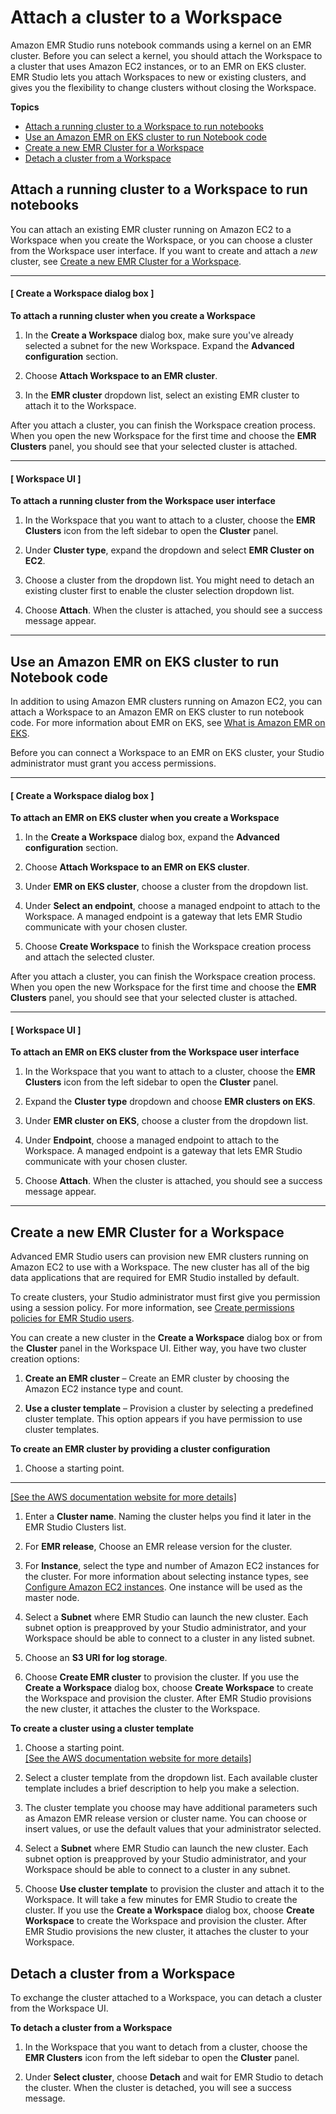 # Attach a cluster to a Workspace<a name="emr-studio-create-use-clusters"></a>

Amazon EMR Studio runs notebook commands using a kernel on an EMR cluster\. Before you can select a kernel, you should attach the Workspace to a cluster that uses Amazon EC2 instances, or to an EMR on EKS cluster\. EMR Studio lets you attach Workspaces to new or existing clusters, and gives you the flexibility to change clusters without closing the Workspace\.

**Topics**
+ [Attach a running cluster to a Workspace to run notebooks](#emr-studio-attach-cluster)
+ [Use an Amazon EMR on EKS cluster to run Notebook code](#emr-studio-use-eks-cluster)
+ [Create a new EMR Cluster for a Workspace](#emr-studio-create-cluster)
+ [Detach a cluster from a Workspace](#emr-studio-detach-cluster)

## Attach a running cluster to a Workspace to run notebooks<a name="emr-studio-attach-cluster"></a>

You can attach an existing EMR cluster running on Amazon EC2 to a Workspace when you create the Workspace, or you can choose a cluster from the Workspace user interface\. If you want to create and attach a *new* cluster, see [Create a new EMR Cluster for a Workspace](#emr-studio-create-cluster)\.

------
#### [ Create a Workspace dialog box ]

**To attach a running cluster when you create a Workspace**

1. In the **Create a Workspace** dialog box, make sure you've already selected a subnet for the new Workspace\. Expand the **Advanced configuration** section\.

1. Choose **Attach Workspace to an EMR cluster**\.

1. In the **EMR cluster** dropdown list, select an existing EMR cluster to attach it to the Workspace\.

After you attach a cluster, you can finish the Workspace creation process\. When you open the new Workspace for the first time and choose the **EMR Clusters** panel, you should see that your selected cluster is attached\.

------
#### [ Workspace UI ]

**To attach a running cluster from the Workspace user interface**

1. In the Workspace that you want to attach to a cluster, choose the **EMR Clusters** icon from the left sidebar to open the **Cluster** panel\.

1. Under **Cluster type**, expand the dropdown and select **EMR Cluster on EC2**\.

1. Choose a cluster from the dropdown list\. You might need to detach an existing cluster first to enable the cluster selection dropdown list\.

1. Choose **Attach**\. When the cluster is attached, you should see a success message appear\.

------

## Use an Amazon EMR on EKS cluster to run Notebook code<a name="emr-studio-use-eks-cluster"></a>

In addition to using Amazon EMR clusters running on Amazon EC2, you can attach a Workspace to an Amazon EMR on EKS cluster to run notebook code\. For more information about EMR on EKS, see [What is Amazon EMR on EKS](https://docs.aws.amazon.com/emr/latest/EMR-on-EKS-DevelopmentGuide/emr-eks.html)\.

Before you can connect a Workspace to an EMR on EKS cluster, your Studio administrator must grant you access permissions\.

------
#### [ Create a Workspace dialog box ]

**To attach an EMR on EKS cluster when you create a Workspace**

1. In the **Create a Workspace** dialog box, expand the **Advanced configuration** section\.

1. Choose **Attach Workspace to an EMR on EKS cluster**\.

1. Under **EMR on EKS cluster**, choose a cluster from the dropdown list\.

1. Under **Select an endpoint**, choose a managed endpoint to attach to the Workspace\. A managed endpoint is a gateway that lets EMR Studio communicate with your chosen cluster\.

1. Choose **Create Workspace** to finish the Workspace creation process and attach the selected cluster\.

After you attach a cluster, you can finish the Workspace creation process\. When you open the new Workspace for the first time and choose the **EMR Clusters** panel, you should see that your selected cluster is attached\.

------
#### [ Workspace UI ]

**To attach an EMR on EKS cluster from the Workspace user interface**

1. In the Workspace that you want to attach to a cluster, choose the **EMR Clusters** icon from the left sidebar to open the **Cluster** panel\.

1. Expand the **Cluster type** dropdown and choose **EMR clusters on EKS**\.

1. Under **EMR cluster on EKS**, choose a cluster from the dropdown list\.

1. Under **Endpoint**, choose a managed endpoint to attach to the Workspace\. A managed endpoint is a gateway that lets EMR Studio communicate with your chosen cluster\.

1. Choose **Attach**\. When the cluster is attached, you should see a success message appear\.

------

## Create a new EMR Cluster for a Workspace<a name="emr-studio-create-cluster"></a>

Advanced EMR Studio users can provision new EMR clusters running on Amazon EC2 to use with a Workspace\. The new cluster has all of the big data applications that are required for EMR Studio installed by default\. 

To create clusters, your Studio administrator must first give you permission using a session policy\. For more information, see [Create permissions policies for EMR Studio users](emr-studio-user-permissions.md#emr-studio-permissions-policies)\.

You can create a new cluster in the **Create a Workspace** dialog box or from the **Cluster** panel in the Workspace UI\. Either way, you have two cluster creation options:

1. **Create an EMR cluster** – Create an EMR cluster by choosing the Amazon EC2 instance type and count\.

1. **Use a cluster template** – Provision a cluster by selecting a predefined cluster template\. This option appears if you have permission to use cluster templates\.

**To create an EMR cluster by providing a cluster configuration**

1. Choose a starting point\.  
****    
[\[See the AWS documentation website for more details\]](http://docs.aws.amazon.com/emr/latest/ManagementGuide/emr-studio-create-use-clusters.html)

1. Enter a **Cluster name**\. Naming the cluster helps you find it later in the EMR Studio Clusters list\.

1. For **EMR release**, Choose an EMR release version for the cluster\.

1. For **Instance**, select the type and number of Amazon EC2 instances for the cluster\. For more information about selecting instance types, see [Configure Amazon EC2 instances](emr-plan-ec2-instances.md)\. One instance will be used as the master node\.

1. Select a **Subnet** where EMR Studio can launch the new cluster\. Each subnet option is preapproved by your Studio administrator, and your Workspace should be able to connect to a cluster in any listed subnet\.

1. Choose an **S3 URI for log storage**\.

1. Choose **Create EMR cluster** to provision the cluster\. If you use the **Create a Workspace** dialog box, choose **Create Workspace** to create the Workspace and provision the cluster\. After EMR Studio provisions the new cluster, it attaches the cluster to the Workspace\.

**To create a cluster using a cluster template**

1. Choose a starting point\.    
[\[See the AWS documentation website for more details\]](http://docs.aws.amazon.com/emr/latest/ManagementGuide/emr-studio-create-use-clusters.html)

1. Select a cluster template from the dropdown list\. Each available cluster template includes a brief description to help you make a selection\.

1. The cluster template you choose may have additional parameters such as Amazon EMR release version or cluster name\. You can choose or insert values, or use the default values that your administrator selected\.

1. Select a **Subnet** where EMR Studio can launch the new cluster\. Each subnet option is preapproved by your Studio administrator, and your Workspace should be able to connect to a cluster in any subnet\.

1. Choose **Use cluster template** to provision the cluster and attach it to the Workspace\. It will take a few minutes for EMR Studio to create the cluster\. If you use the **Create a Workspace** dialog box, choose **Create Workspace** to create the Workspace and provision the cluster\. After EMR Studio provisions the new cluster, it attaches the cluster to your Workspace\.

## Detach a cluster from a Workspace<a name="emr-studio-detach-cluster"></a>

To exchange the cluster attached to a Workspace, you can detach a cluster from the Workspace UI\.

**To detach a cluster from a Workspace**

1. In the Workspace that you want to detach from a cluster, choose the **EMR Clusters** icon from the left sidebar to open the **Cluster** panel\.

1. Under **Select cluster**, choose **Detach** and wait for EMR Studio to detach the cluster\. When the cluster is detached, you will see a success message\.